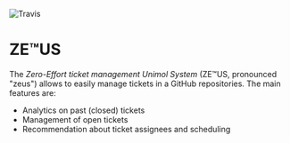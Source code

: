 ![Travis](https://travis-ci.org/intersimone999/anpr-github-metrics.svg?branch=master)

# ZE&trade;US

The *Zero-Effort ticket management Unimol System* (ZE&trade;US, pronounced "zeus") allows to easily manage
tickets in a GitHub repositories. The main features are:

- Analytics on past (closed) tickets
- Management of open tickets
- Recommendation about ticket assignees and scheduling